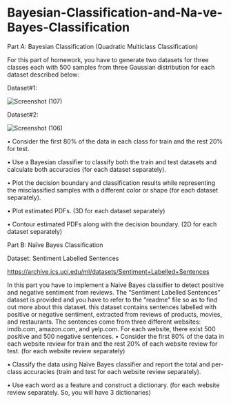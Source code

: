 # Bayesian-Classification-and-Na-ve-Bayes-Classification
Part A: Bayesian Classification (Quadratic Multiclass Classification)

For this part of homework, you have to generate two datasets for three classes each with 500 samples from three Gaussian distribution for each dataset described below:

Dataset#1:

![Screenshot (107)](https://github.com/razimasoodi/Bayesian-Classification-and-Naive-Bayes-Classification/assets/170275013/fff59670-abd9-4298-848e-ef7ee1acb431)


Dataset#2:

![Screenshot (106)](https://github.com/razimasoodi/Bayesian-Classification-and-Naive-Bayes-Classification/assets/170275013/c965b9eb-d99b-450a-94a0-551b8a104972)


• Consider the first 80% of the data in each class for train and the rest 20% for test.

• Use a Bayesian classifier to classify both the train and test datasets and calculate both
accuracies (for each dataset separately).

• Plot the decision boundary and classification results while representing the misclassified samples with a different color or shape (for each dataset separately).

• Plot estimated PDFs. (3D for each dataset separately)

• Contour estimated PDFs along with the decision boundary. (2D for each dataset separately)

Part B: Naïve Bayes Classification

Dataset: Sentiment Labelled Sentences

https://archive.ics.uci.edu/ml/datasets/Sentiment+Labelled+Sentences

In this part you have to implement a Naive Bayes classifier to detect positive and negative sentiment from reviews. The “Sentiment Labelled Sentences” dataset is provided and you have to refer to the “readme” file so as to find out more about this dataset. this dataset contains sentences labelled with positive or negative sentiment, extracted from reviews of products, movies, and restaurants. The sentences come from three different websites: imdb.com, amazon.com, and yelp.com. For each website, there exist 500 positive and 500 negative sentences.
• Consider the first 80% of the data in each website review for train and the rest 20% of each website review for test. (for each website review separately)

• Classify the data using Naïve Bayes classifier and report the total and per-class accuracies (train and test for each website review separately).

• Use each word as a feature and construct a dictionary. (for each website review separately. So, you will have 3 dictionaries)


